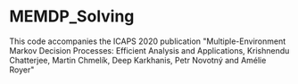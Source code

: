# MEMDP_Solving
 This code accompanies the ICAPS 2020 publication "Multiple-Environment Markov Decision Processes: Efficient Analysis and Applications, Krishnendu Chatterjee, Martin Chmelík, Deep Karkhanis, Petr Novotný and Amélie Royer"
